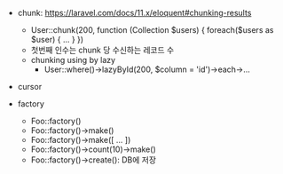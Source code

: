 

* chunk: https://laravel.com/docs/11.x/eloquent#chunking-results
	* User::chunk(200, function (Collection $users) { foreach($users as $user) { ... } })
	* 첫번째 인수는 chunk 당 수신하는 레코드 수
	* chunking using by lazy
		* User::where()->lazyById(200, $column = 'id')->each->...
* cursor


* factory
	* Foo::factory()
	* Foo::factory()->make()
	* Foo::factory()->make([ ... ])
	* Foo::factory()->count(10)->make()
	* Foo::factory()->create(): DB에 저장
